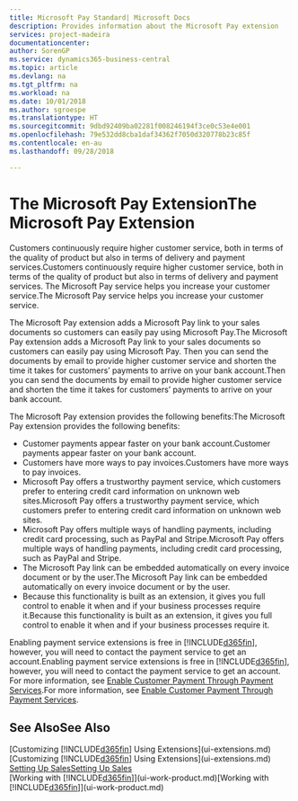 ```yaml
---
title: Microsoft Pay Standard| Microsoft Docs
description: Provides information about the Microsoft Pay extension
services: project-madeira
documentationcenter: 
author: SorenGP
ms.service: dynamics365-business-central
ms.topic: article
ms.devlang: na
ms.tgt_pltfrm: na
ms.workload: na
ms.date: 10/01/2018
ms.author: sgroespe
ms.translationtype: HT
ms.sourcegitcommit: 9dbd92409ba02281f008246194f3ce0c53e4e001
ms.openlocfilehash: 79e532dd8cba1daf34362f7050d320778b23c85f
ms.contentlocale: en-au
ms.lasthandoff: 09/28/2018

---
```

# <a name="the-microsoft-pay-extension"></a><span data-ttu-id="ad5f3-103">The Microsoft Pay Extension</span><span class="sxs-lookup"><span data-stu-id="ad5f3-103">The Microsoft Pay Extension</span></span>
<span data-ttu-id="ad5f3-104">Customers continuously require higher customer service, both in terms of the quality of product but also in terms of delivery and payment services.</span><span class="sxs-lookup"><span data-stu-id="ad5f3-104">Customers continuously require higher customer service, both in terms of the quality of product but also in terms of delivery and payment services.</span></span> <span data-ttu-id="ad5f3-105">The Microsoft Pay service helps you increase your customer service.</span><span class="sxs-lookup"><span data-stu-id="ad5f3-105">The Microsoft Pay service helps you increase your customer service.</span></span>

<span data-ttu-id="ad5f3-106">The Microsoft Pay extension adds a Microsoft Pay link to your sales documents so customers can easily pay using Microsoft Pay.</span><span class="sxs-lookup"><span data-stu-id="ad5f3-106">The Microsoft Pay extension adds a Microsoft Pay link to your sales documents so customers can easily pay using Microsoft Pay.</span></span> <span data-ttu-id="ad5f3-107">Then you can send the documents by email to provide higher customer service and shorten the time it takes for customers’ payments to arrive on your bank account.</span><span class="sxs-lookup"><span data-stu-id="ad5f3-107">Then you can send the documents by email to provide higher customer service and shorten the time it takes for customers’ payments to arrive on your bank account.</span></span>

<span data-ttu-id="ad5f3-108">The Microsoft Pay extension provides the following benefits:</span><span class="sxs-lookup"><span data-stu-id="ad5f3-108">The Microsoft Pay extension provides the following benefits:</span></span>
- <span data-ttu-id="ad5f3-109">Customer payments appear faster on your bank account.</span><span class="sxs-lookup"><span data-stu-id="ad5f3-109">Customer payments appear faster on your bank account.</span></span>
- <span data-ttu-id="ad5f3-110">Customers have more ways to pay invoices.</span><span class="sxs-lookup"><span data-stu-id="ad5f3-110">Customers have more ways to pay invoices.</span></span>
- <span data-ttu-id="ad5f3-111">Microsoft Pay offers a trustworthy payment service, which customers prefer to entering credit card information on unknown web sites.</span><span class="sxs-lookup"><span data-stu-id="ad5f3-111">Microsoft Pay offers a trustworthy payment service, which customers prefer to entering credit card information on unknown web sites.</span></span>
- <span data-ttu-id="ad5f3-112">Microsoft Pay offers multiple ways of handling payments, including credit card processing, such as PayPal and Stripe.</span><span class="sxs-lookup"><span data-stu-id="ad5f3-112">Microsoft Pay offers multiple ways of handling payments, including credit card processing, such as PayPal and Stripe.</span></span>
- <span data-ttu-id="ad5f3-113">The Microsoft Pay link can be embedded automatically on every invoice document or by the user.</span><span class="sxs-lookup"><span data-stu-id="ad5f3-113">The Microsoft Pay link can be embedded automatically on every invoice document or by the user.</span></span>
- <span data-ttu-id="ad5f3-114">Because this functionality is built as an extension, it gives you full control to enable it when and if your business processes require it.</span><span class="sxs-lookup"><span data-stu-id="ad5f3-114">Because this functionality is built as an extension, it gives you full control to enable it when and if your business processes require it.</span></span>

<span data-ttu-id="ad5f3-115">Enabling payment service extensions is free in [!INCLUDE[d365fin](includes/d365fin_md.md)], however, you will need to contact the payment service to get an account.</span><span class="sxs-lookup"><span data-stu-id="ad5f3-115">Enabling payment service extensions is free in [!INCLUDE[d365fin](includes/d365fin_md.md)], however, you will need to contact the payment service to get an account.</span></span> <span data-ttu-id="ad5f3-116">For more information, see [Enable Customer Payment Through Payment Services](sales-how-enable-payment-service-extensions.md).</span><span class="sxs-lookup"><span data-stu-id="ad5f3-116">For more information, see [Enable Customer Payment Through Payment Services](sales-how-enable-payment-service-extensions.md).</span></span>

## <a name="see-also"></a><span data-ttu-id="ad5f3-117">See Also</span><span class="sxs-lookup"><span data-stu-id="ad5f3-117">See Also</span></span>
<span data-ttu-id="ad5f3-118">[Customizing [!INCLUDE[d365fin](includes/d365fin_md.md)] Using Extensions](ui-extensions.md)</span><span class="sxs-lookup"><span data-stu-id="ad5f3-118">[Customizing [!INCLUDE[d365fin](includes/d365fin_md.md)] Using Extensions](ui-extensions.md)</span></span>  
[<span data-ttu-id="ad5f3-119">Setting Up Sales</span><span class="sxs-lookup"><span data-stu-id="ad5f3-119">Setting Up Sales</span></span>](sales-setup-sales.md)  
<span data-ttu-id="ad5f3-120">[Working with [!INCLUDE[d365fin](includes/d365fin_md.md)]](ui-work-product.md)</span><span class="sxs-lookup"><span data-stu-id="ad5f3-120">[Working with [!INCLUDE[d365fin](includes/d365fin_md.md)]](ui-work-product.md)</span></span>

